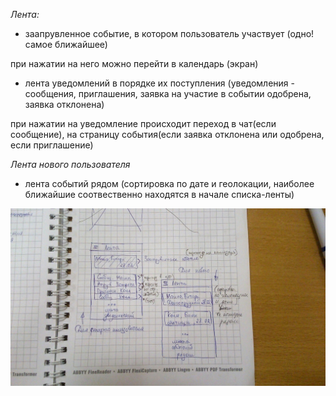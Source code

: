 *Лента:*

* заапрувленное событие, в котором пользователь участвует (одно! самое ближайшее)

при нажатии на него можно перейти в календарь (экран)
* лента уведомлений в порядке их поступления (уведомления - сообщения, приглашения, заявка на участие в событии одобрена, заявка отклонена)

при нажатии на уведомление происходит переход в чат(если сообщение), на страницу события(если заявка отклонена или одобрена, если приглашение)

*Лента нового пользователя*
* лента событий рядом (сортировка по дате и геолокации, наиболее ближайшие соотвественно находятся в начале списка-ленты)

![screen view](https://github.com/ivlevdm/technotrack-android-1/blob/master/screens/main/main_screen.jpg)
